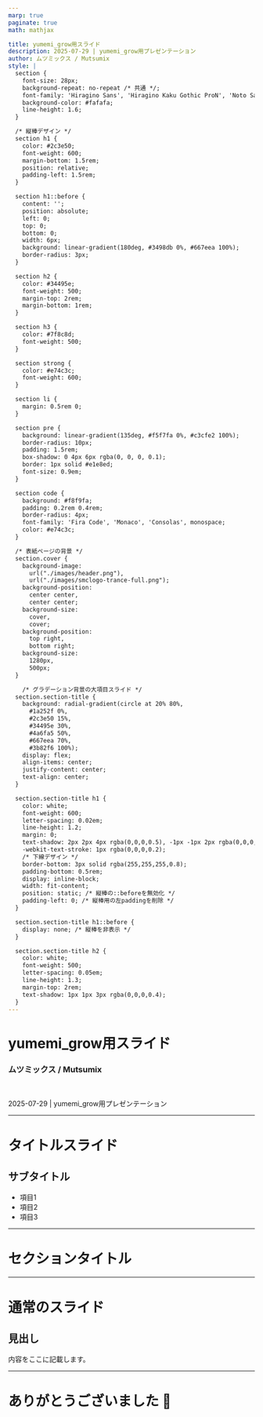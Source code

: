 ```yaml
---
marp: true
paginate: true
math: mathjax

title: yumemi_grow用スライド
description: 2025-07-29 | yumemi_grow用プレゼンテーション
author: ムツミックス / Mutsumix
style: |
  section {
    font-size: 28px;
    background-repeat: no-repeat /* 共通 */;
    font-family: 'Hiragino Sans', 'Hiragino Kaku Gothic ProN', 'Noto Sans JP', -apple-system, BlinkMacSystemFont, sans-serif;
    background-color: #fafafa;
    line-height: 1.6;
  }

  /* 縦棒デザイン */
  section h1 {
    color: #2c3e50;
    font-weight: 600;
    margin-bottom: 1.5rem;
    position: relative;
    padding-left: 1.5rem;
  }

  section h1::before {
    content: '';
    position: absolute;
    left: 0;
    top: 0;
    bottom: 0;
    width: 6px;
    background: linear-gradient(180deg, #3498db 0%, #667eea 100%);
    border-radius: 3px;
  }

  section h2 {
    color: #34495e;
    font-weight: 500;
    margin-top: 2rem;
    margin-bottom: 1rem;
  }

  section h3 {
    color: #7f8c8d;
    font-weight: 500;
  }

  section strong {
    color: #e74c3c;
    font-weight: 600;
  }

  section li {
    margin: 0.5rem 0;
  }

  section pre {
    background: linear-gradient(135deg, #f5f7fa 0%, #c3cfe2 100%);
    border-radius: 10px;
    padding: 1.5rem;
    box-shadow: 0 4px 6px rgba(0, 0, 0, 0.1);
    border: 1px solid #e1e8ed;
    font-size: 0.9em;
  }

  section code {
    background: #f8f9fa;
    padding: 0.2rem 0.4rem;
    border-radius: 4px;
    font-family: 'Fira Code', 'Monaco', 'Consolas', monospace;
    color: #e74c3c;
  }

  /* 表紙ページの背景 */
  section.cover {
    background-image:
      url("./images/header.png"),
      url("./images/smclogo-trance-full.png");
    background-position:
      center center,
      center center;
    background-size:
      cover,
      cover;
    background-position:
      top right,
      bottom right;
    background-size:
      1280px,
      500px;
  }

    /* グラデーション背景の大項目スライド */
  section.section-title {
    background: radial-gradient(circle at 20% 80%,
      #1a252f 0%,
      #2c3e50 15%,
      #34495e 30%,
      #4a6fa5 50%,
      #667eea 70%,
      #3b82f6 100%);
    display: flex;
    align-items: center;
    justify-content: center;
    text-align: center;
  }

  section.section-title h1 {
    color: white;
    font-weight: 600;
    letter-spacing: 0.02em;
    line-height: 1.2;
    margin: 0;
    text-shadow: 2px 2px 4px rgba(0,0,0,0.5), -1px -1px 2px rgba(0,0,0,0.3);
    -webkit-text-stroke: 1px rgba(0,0,0,0.2);
    /* 下線デザイン */
    border-bottom: 3px solid rgba(255,255,255,0.8);
    padding-bottom: 0.5rem;
    display: inline-block;
    width: fit-content;
    position: static; /* 縦棒の::beforeを無効化 */
    padding-left: 0; /* 縦棒用の左paddingを削除 */
  }

  section.section-title h1::before {
    display: none; /* 縦棒を非表示 */
  }

  section.section-title h2 {
    color: white;
    font-weight: 500;
    letter-spacing: 0.05em;
    line-height: 1.3;
    margin-top: 2rem;
    text-shadow: 1px 1px 3px rgba(0,0,0,0.4);
  }
---
```


<!-- _class: cover -->

# yumemi_grow用スライド

### ムツミックス / Mutsumix

<br />

2025-07-29 | yumemi_grow用プレゼンテーション

---

<!--
footer: yumemi_grow用スライド | Mutsumix
-->

# タイトルスライド

## サブタイトル

- 項目1
- 項目2
- 項目3

---

<!-- _class: section-title -->

# セクションタイトル

---

# 通常のスライド

## 見出し

内容をここに記載します。

---

<!-- _class: section-title -->

# ありがとうございました 🙏